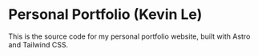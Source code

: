 # Personal Portfolio (Kevin Le)

This is the source code for my personal portfolio website, built with Astro and Tailwind CSS.
